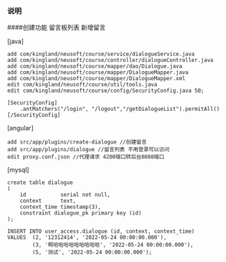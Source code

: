 ### 说明

####创建功能 留言板列表 新增留言

[java]

    add com/kingland/neusoft/course/service/dialogueService.java
    add com/kingland/neusoft/course/controller/dialogueController.java
    add com/kingland/neusoft/course/mapper/dao/Dialogue.java
    add com/kingland/neusoft/course/mapper/DialogueMapper.java
    add com/kingland/neusoft/course/mapper/DialogueMapper.xml
    edit com/kingland/neusoft/course/util/tools.java
    edit com/kingland/neusoft/course/config/SecurityConfig.java 50;

    [SecurityConfig]
        .antMatchers("/login", "/logout","/getDialogueList").permitAll()
    [/SecurityConfig]

[angular]

    add src/app/plugins/create-dialogue //创建留言
    add src/app/plugins/dialogue //留言列表 不用登录可以访问
    edit proxy.conf.json //代理请求 4200端口转后台8080端口

[mysql]
```mysql
create table dialogue
(
    id           serial not null,
    context      text,
    context_time timestamp(3),
    constraint dialogue_pk primary key (id)
);

INSERT INTO user_access.dialogue (id, context, context_time)
VALUES  (2, '12312414', '2022-05-24 00:00:00.000'),
        (3, '啊哈哈哈哈哈哈哈哈哈', '2022-05-24 00:00:00.000'),
        (5, '测试', '2022-05-24 00:00:00.000');
```
